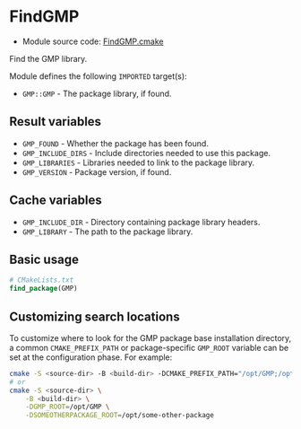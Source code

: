<!-- This is auto-generated file. -->
# FindGMP

* Module source code: [FindGMP.cmake](https://github.com/petk/php-build-system/blob/master/cmake/cmake/modules/FindGMP.cmake)

Find the GMP library.

Module defines the following `IMPORTED` target(s):

* `GMP::GMP` - The package library, if found.

## Result variables

* `GMP_FOUND` - Whether the package has been found.
* `GMP_INCLUDE_DIRS` - Include directories needed to use this package.
* `GMP_LIBRARIES` - Libraries needed to link to the package library.
* `GMP_VERSION` - Package version, if found.

## Cache variables

* `GMP_INCLUDE_DIR` - Directory containing package library headers.
* `GMP_LIBRARY` - The path to the package library.

## Basic usage

```cmake
# CMakeLists.txt
find_package(GMP)
```

## Customizing search locations

To customize where to look for the GMP package base
installation directory, a common `CMAKE_PREFIX_PATH` or
package-specific `GMP_ROOT` variable can be set at
the configuration phase. For example:

```sh
cmake -S <source-dir> -B <build-dir> -DCMAKE_PREFIX_PATH="/opt/GMP;/opt/some-other-package"
# or
cmake -S <source-dir> \
    -B <build-dir> \
    -DGMP_ROOT=/opt/GMP \
    -DSOMEOTHERPACKAGE_ROOT=/opt/some-other-package
```
